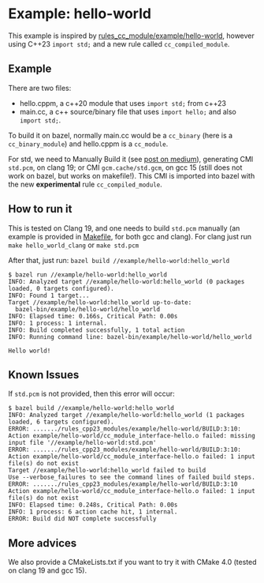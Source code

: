 # Example: hello-world

This example is inspired by [rules_cc_module/example/hello-world](https://github.com/rnburn/rules_cc_module/tree/main/example/hello-world), however using C++23 `import std;` and a new rule called `cc_compiled_module`.

## Example

There are two files:

- hello.cppm, a c++20 module that uses `import std;` from c++23
- main.cc, a c++ source/binary file that uses `import hello;` and also `import std;`.

To build it on bazel, normally main.cc would be a `cc_binary` (here is a `cc_binary_module`) and hello.cppm is a `cc_module`. 

For std, we need to Manually Build it (see [post on medium](https://igormcoelho.medium.com/its-time-to-use-cxx-modules-on-modern-c-41a574b77e83)), generating CMI `std.pcm`, on clang 19; or CMI `gcm.cache/std.gcm`, on gcc 15 (still does not work on bazel, but works on makefile!).
This CMI is imported into bazel with the new **experimental** rule `cc_compiled_module`.

## How to run it

This is tested on Clang 19, and one needs to build `std.pcm` manually (an example is provided in [Makefile](Makefile), for both gcc and clang). For clang just run `make hello_world_clang` or `make std.pcm`

After that, just run: `bazel build //example/hello-world:hello_world`

```
$ bazel run //example/hello-world:hello_world 
INFO: Analyzed target //example/hello-world:hello_world (0 packages loaded, 0 targets configured).
INFO: Found 1 target...
Target //example/hello-world:hello_world up-to-date:
  bazel-bin/example/hello-world/hello_world
INFO: Elapsed time: 0.166s, Critical Path: 0.00s
INFO: 1 process: 1 internal.
INFO: Build completed successfully, 1 total action
INFO: Running command line: bazel-bin/example/hello-world/hello_world

Hello world!
```

## Known Issues

If `std.pcm` is not provided, then this error will occur:

```
$ bazel build //example/hello-world:hello_world 
INFO: Analyzed target //example/hello-world:hello_world (1 packages loaded, 6 targets configured).
ERROR: ......./rules_cpp23_modules/example/hello-world/BUILD:3:10: Action example/hello-world/cc_module_interface-hello.o failed: missing input file '//example/hello-world:std.pcm'
ERROR: ......./rules_cpp23_modules/example/hello-world/BUILD:3:10: Action example/hello-world/cc_module_interface-hello.o failed: 1 input file(s) do not exist
Target //example/hello-world:hello_world failed to build
Use --verbose_failures to see the command lines of failed build steps.
ERROR: ......./rules_cpp23_modules/example/hello-world/BUILD:3:10 Action example/hello-world/cc_module_interface-hello.o failed: 1 input file(s) do not exist
INFO: Elapsed time: 0.248s, Critical Path: 0.00s
INFO: 1 process: 6 action cache hit, 1 internal.
ERROR: Build did NOT complete successfully
``` 

## More advices

We also provide a CMakeLists.txt if you want to try it with CMake 4.0 (tested on clang 19 and gcc 15).

